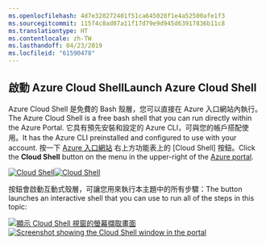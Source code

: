 ```yaml
---
ms.openlocfilehash: 4d7e328272401f51ca645028f1e4a52500afe1f3
ms.sourcegitcommit: 115f4c8ad07a11f17d79e9d945d63917836b11c8
ms.translationtype: HT
ms.contentlocale: zh-TW
ms.lasthandoff: 04/23/2019
ms.locfileid: "61590478"
---
```

## <a name="launch-azure-cloud-shell"></a><span data-ttu-id="6127b-101">啟動 Azure Cloud Shell</span><span class="sxs-lookup"><span data-stu-id="6127b-101">Launch Azure Cloud Shell</span></span>

<span data-ttu-id="6127b-102">Azure Cloud Shell 是免費的 Bash 殼層，您可以直接在 Azure 入口網站內執行。</span><span class="sxs-lookup"><span data-stu-id="6127b-102">The Azure Cloud Shell is a free bash shell that you can run directly within the Azure Portal.</span></span> <span data-ttu-id="6127b-103">它具有預先安裝和設定的 Azure CLI，可與您的帳戶搭配使用。</span><span class="sxs-lookup"><span data-stu-id="6127b-103">It has the Azure CLI preinstalled and configured to use with your account.</span></span> <span data-ttu-id="6127b-104">按一下 [Azure 入口網站](https://portal.azure.com) 右上方功能表上的 [Cloud Shell] 按鈕。</span><span class="sxs-lookup"><span data-stu-id="6127b-104">Click the **Cloud Shell** button on the menu in the upper-right of the [Azure portal](https://portal.azure.com).</span></span>

<span data-ttu-id="6127b-105">[![Cloud Shell](../media/cloud-shell-try-it/cloud-shell-menu.png)](https://portal.azure.com)</span><span class="sxs-lookup"><span data-stu-id="6127b-105">[![Cloud Shell](../media/cloud-shell-try-it/cloud-shell-menu.png)](https://portal.azure.com)</span></span>

<span data-ttu-id="6127b-106">按鈕會啟動互動式殼層，可讓您用來執行本主題中的所有步驟：</span><span class="sxs-lookup"><span data-stu-id="6127b-106">The button launches an interactive shell that you can use to run all of the steps in this topic:</span></span>

<span data-ttu-id="6127b-107">[![顯示 Cloud Shell 視窗的螢幕擷取畫面](../media/cloud-shell-try-it/cloud-shell-safari.png)](https://portal.azure.com)</span><span class="sxs-lookup"><span data-stu-id="6127b-107">[![Screenshot showing the Cloud Shell window in the portal](../media/cloud-shell-try-it/cloud-shell-safari.png)](https://portal.azure.com)</span></span>